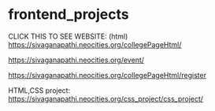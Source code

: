 # frontend_projects


CLICK THIS TO SEE WEBSITE:
(html)
https://sivaganapathi.neocities.org/collegePageHtml/

https://sivaganapathi.neocities.org/event/

https://sivaganapathi.neocities.org/collegePageHtml/register

HTML,CSS project:
https://sivaganapathi.neocities.org/css_project/css_project/
